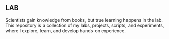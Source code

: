 
## LAB

Scientists gain knowledge from books, but true learning happens in the lab. This repository is a collection of my labs, projects, scripts, and experiments, where I explore, learn, and develop hands-on experience.

